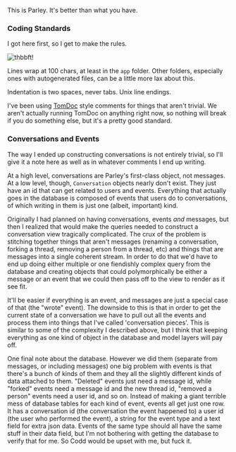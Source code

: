 This is Parley.  It's better than what you have.

### Coding Standards
I got here first, so I get to make the rules.

![thbbft!](http://www.mortalwombat.com/Special/BilltheCat.jpg)

Lines wrap at 100 chars, at least in the `app` folder.  Other folders, especially
ones with autogenerated files, can be a little more lax about this.

Indentation is two spaces, never tabs.  Unix line endings.

I've been using [TomDoc](https://github.com/mojombo/tomdoc/blob/master/tomdoc.md)
style comments for things that aren't trivial.  We aren't actually running
TomDoc on anything right now, so nothing will break if you do something else,
but it's a pretty good standard.

### Conversations and Events
The way I ended up constructing conversations is not entirely trivial, so I'll
give it a note here as well as in whatever comments I end up writing.

At a high level, conversations are Parley's first-class object, not messages.
At a low level, though, `Conversation` objects nearly don't exist.  They just
have an id that can get related to users and events.  Everything that actually
goes in the database is composed of events that users do to conversations, of
which writing in them is just one (albeit, important) kind.

Originally I had planned on having conversations, events *and* messages, but
then I realized that would make the queries needed to construct a conversation
view tragically complicated.  The crux of the problem is stitching together
things that aren't messages (renaming a conversation, forking a thread,
removing a person from a thread, etc) and things that are messages into a single
coherent stream.  In order to do that we'd have to end up doing either multiple
or one fiendishly complex query from the database and creating objects that
could polymorphically be either a message or an event that we could then pass
off to the view to render as it see fit.

It'll be easier if everything is an event, and messages are just a special case
of that (the "wrote" event).  The downside to this is that in order to get the
current state of a conversation we have to pull out all the events and process
them into things that I've called 'conversation pieces'.  This is similar to
some of the complexity I described above, but I think that keeping everything as
one kind of object in the database and model layers will pay off.

One final note about the database.  However we did them (separate from messages,
or including messages) one big problem with events is that there's a bunch of
kinds of them and they all the slightly different kinds of data attached to
them.  "Deleted" events just need a message id, while "forked" events need a
message id and the new thread id, "removed a person" events need a user id, and
so on. Instead of making a giant terrible mess of database tables for each kind
of event, events all get just one row.  It has a conversation id (the
conversation the event happened to) a user id (the user who performed the
event), a string for the event type and a text field for extra json data.
Events of the same type should all have the same stuff in their data field, but
I'm not bothering with getting the database to verify that for me.  So Codd
would be upset with me, but fuck it.
